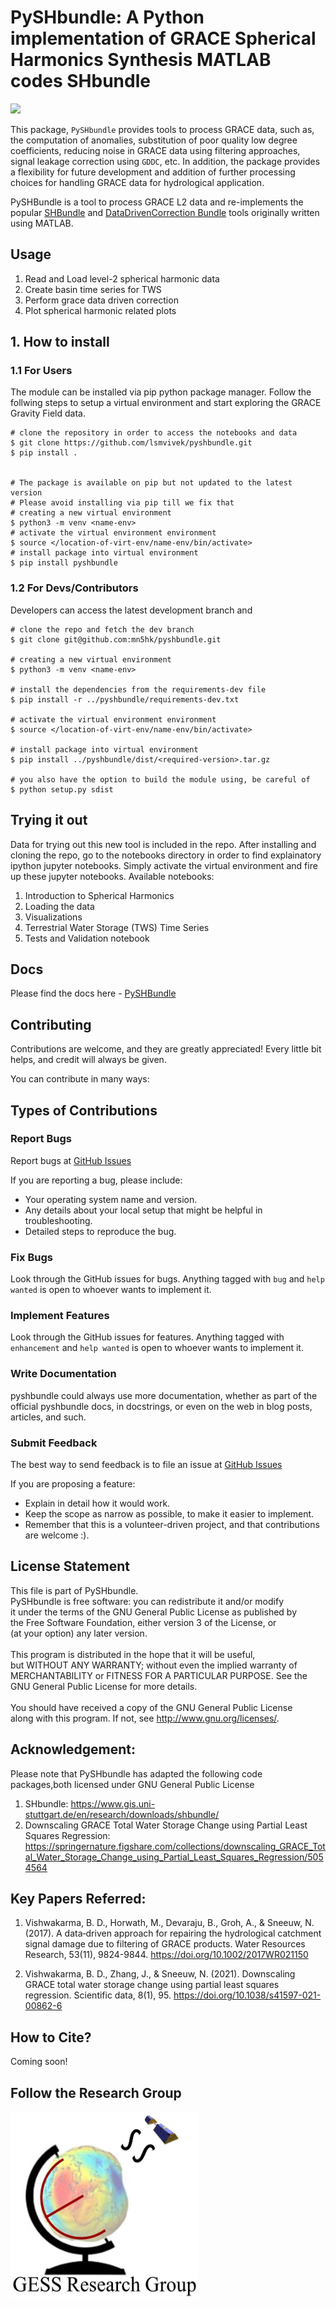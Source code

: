 # PySHbundle: A Python implementation of GRACE Spherical Harmonics Synthesis MATLAB codes SHbundle <br>

![](https://visitor-badge.glitch.me/badge?page_id=mn5hk.mat2py) <br>

This package, `PySHbundle` provides tools to process GRACE data, such as, the computation of anomalies, substitution of poor quality low degree coefficients, reducing noise in GRACE data using filtering approaches, signal leakage correction using `GDDC`, etc. In addition, the package provides a flexibility for future development and addition of further processing choices for handling GRACE data for hydrological application.

PySHBundle is a tool to process GRACE L2 data and re-implements the popular [SHBundle](https://www.gis.uni-stuttgart.de/en/research/downloads/shbundle/) and [DataDrivenCorrection Bundle](https://www.gis.uni-stuttgart.de/en/research/downloads/datadrivencorrectionbundle/) tools originally written using MATLAB. 


## Usage
1. Read and Load level-2 spherical harmonic data
2. Create basin time series for TWS
3. Perform grace data driven correction
4. Plot spherical harmonic related plots

## 1. How to install <br>
### 1.1 For Users
The module can be installed via pip python package manager. Follow the follwing steps to setup a virtual environment and start exploring the GRACE Gravity Field data.

```shell
# clone the repository in order to access the notebooks and data
$ git clone https://github.com/lsmvivek/pyshbundle.git
$ pip install .


# The package is available on pip but not updated to the latest version
# Please avoid installing via pip till we fix that
# creating a new virtual environment
$ python3 -m venv <name-env>
# activate the virtual environment environment
$ source </location-of-virt-env/name-env/bin/activate>
# install package into virtual environment
$ pip install pyshbundle
```

### 1.2 For Devs/Contributors
Developers can access the latest development branch and 
```shell
# clone the repo and fetch the dev branch
$ git clone git@github.com:mn5hk/pyshbundle.git

# creating a new virtual environment
$ python3 -m venv <name-env>

# install the dependencies from the requirements-dev file
$ pip install -r ../pyshbundle/requirements-dev.txt

# activate the virtual environment environment
$ source </location-of-virt-env/name-env/bin/activate>

# install package into virtual environment
$ pip install ../pyshbundle/dist/<required-version>.tar.gz

# you also have the option to build the module using, be careful of 
$ python setup.py sdist
```

## Trying it out

Data for trying out this new tool is included in the repo. After installing and cloning the repo, go to the notebooks directory in order to find explainatory ipython jupyter notebooks. Simply activate the virtual environment and fire up these jupyter notebooks. Available notebooks:

1. Introduction to Spherical Harmonics
2. Loading the data
3. Visualizations
4. Terrestrial Water Storage (TWS) Time Series
5. Tests and Validation notebook


## Docs

Please find the docs here - [PySHBundle](https://mn5hk.github.io/pyshbundle/)


## Contributing

Contributions are welcome, and they are greatly appreciated! Every
little bit helps, and credit will always be given.

You can contribute in many ways:

## Types of Contributions

### Report Bugs

Report bugs at [GitHub Issues](https://github.com/mn5hk/pyshbundle/issues)


If you are reporting a bug, please include:

-   Your operating system name and version.
-   Any details about your local setup that might be helpful in troubleshooting.
-   Detailed steps to reproduce the bug.

### Fix Bugs

Look through the GitHub issues for bugs. Anything tagged with `bug` and
`help wanted` is open to whoever wants to implement it.

### Implement Features

Look through the GitHub issues for features. Anything tagged with
`enhancement` and `help wanted` is open to whoever wants to implement it.

### Write Documentation

pyshbundle could always use more documentation,
whether as part of the official pyshbundle docs,
in docstrings, or even on the web in blog posts, articles, and such.

### Submit Feedback

The best way to send feedback is to file an issue at
[GitHub Issues](https://github.com/mn5hk/pyshbundle/issues)

If you are proposing a feature:

-   Explain in detail how it would work.
-   Keep the scope as narrow as possible, to make it easier to implement.
-   Remember that this is a volunteer-driven project, and that contributions are welcome :).

## License Statement

This file is part of PySHbundle. <br>
    PySHbundle is free software: you can redistribute it and/or modify<br>
    it under the terms of the GNU General Public License as published by<br>
    the Free Software Foundation, either version 3 of the License, or<br>
    (at your option) any later version.<br>
<br>
    This program is distributed in the hope that it will be useful,<br>
    but WITHOUT ANY WARRANTY; without even the implied warranty of<br>
    MERCHANTABILITY or FITNESS FOR A PARTICULAR PURPOSE.  See the<br>
    GNU General Public License for more details.<br>
<br>
    You should have received a copy of the GNU General Public License<br>
    along with this program.  If not, see <http://www.gnu.org/licenses/>.<br>
    

## Acknowledgement:
Please note that PySHbundle has adapted the following code packages,both licensed under GNU General Public License

  1. SHbundle: https://www.gis.uni-stuttgart.de/en/research/downloads/shbundle/ 
  2. Downscaling GRACE Total Water Storage Change using Partial Least Squares Regression: https://springernature.figshare.com/collections/downscaling_GRACE_Total_Water_Storage_Change_using_Partial_Least_Squares_Regression/5054564 


## Key Papers Referred:
 1. Vishwakarma, B. D., Horwath, M., Devaraju, B., Groh, A., & Sneeuw, N. (2017). 
    A data‐driven approach for repairing the hydrological catchment signal damage 
    due to filtering of GRACE products. Water Resources Research, 
    53(11), 9824-9844. https://doi.org/10.1002/2017WR021150 

 2. Vishwakarma, B. D., Zhang, J., & Sneeuw, N. (2021). 
    Downscaling GRACE total water storage change using 
    partial least squares regression. Scientific data, 8(1), 95.
    https://doi.org/10.1038/s41597-021-00862-6 
    

## How to Cite?
Coming soon!


## Follow the Research Group
<a href="https://ultra-pluto-7f6d1.netlify.app" rel="Geodesy for Earth system science (GESS) research Group at ICWaR, IISc">
    <img src="./examples/imgs/logoGESS.jpg" alt="Geodesy for Earth system science (GESS) research Group at ICWaR, IISc" width="300" height="300">
</a>
